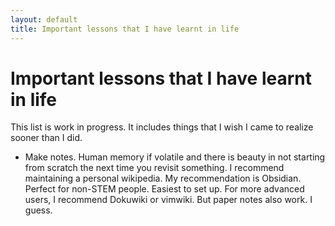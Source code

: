 ```yaml
---
layout: default
title: Important lessons that I have learnt in life
---
```


# Important lessons that I have learnt in life

This list is work in progress. It includes things that I wish I came to realize sooner than I did.

  - Make notes. Human memory if volatile and there is beauty in not starting from scratch the next time you revisit something. I recommend maintaining a personal wikipedia. My recommendation is Obsidian. Perfect for non-STEM people. Easiest to set up. For more advanced users, I recommend Dokuwiki or vimwiki. But paper notes also work. I guess.
